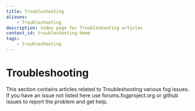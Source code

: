 ```yaml
---
title: Troubleshooting
aliases:
    - Troubleshooting
description: index page for Troubleshooting articles
context_id: troubleshooting-home
tags:
    - troubleshooting
---
```


# Troubleshooting

This section contains articles related to Troubleshooting various fog
issues. If you have an issue not listed here use forums.fogproject.org
or github issues to report the problem and get help.
